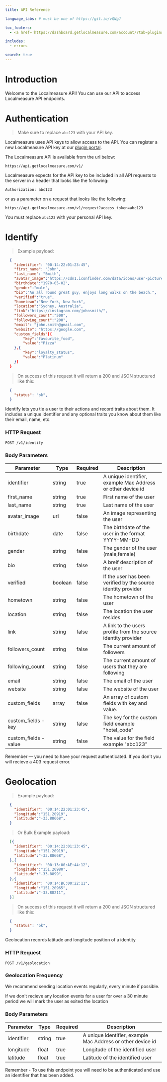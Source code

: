 ```yaml
---
title: API Reference

language_tabs: # must be one of https://git.io/vQNgJ

toc_footers:
  - <a href='https://dashboard.getlocalmeasure.com/account/?tab=plugins'>Sign Up for a Key</a>

includes:
  - errors

search: true
---
```


# Introduction

Welcome to the Localmeasure API! You can use our API to access Localmeasure API endpoints.

# Authentication

> Make sure to replace `abc123` with your API key.

Localmeasure uses API keys to allow access to the API. You can register a new Localmeasure API key at our [plugin portal](http://dashboard.getlocalmeasure.com/account/?tab=plugins).

The Localmeasure API is available from the url below:

`https://api.getlocalmeasure.com/v1/`

Localmeasure expects for the API key to be included in all API requests to the server in a header that looks like the following:

`Authorization: abc123`

or as a parameter on a request that looks like the following:

`https://api.getlocalmeasure.com/v1/request?access_token=abc123`

<aside class="notice">
You must replace <code>abc123</code> with your personal API key.
</aside>

# Identify

> Example payload:

```json
  {
    "identifier": "00:14:22:01:23:45",
    "first_name": "John",
    "last_name": "Smith",
    "avatar_image":"https://cdn1.iconfinder.com/data/icons/user-pictures/100/male3-512.png",
    "birthdate":"1970-05-02",
    "gender":"male",
    "bio":"An all round great guy, enjoys long walks on the beach.",
    "verified":"true",
    "hometown":"New York, New York",
    "location":"Sydney, Australia",
    "link":"https://instagram.com/johnsmith/",
    "followers_count":"500",
    "following_count":"200",
    "email": "john.smith@gmail.com",
    "website": "https://google.com",
    "custom_fields"[{
        "key":"favourite_food",
        "value":"Pizza"
    },{
        "key":"loyalty_status",
        "value":"Platinum"
    }]
  }
```

> On success of this request it will return a 200 and JSON structured like this:

```json
  {
    "status": "ok",
  }
```

Identify lets you tie a user to their actions and record traits about them. It includes a unique identifier and any optional traits you know about them like their email, name, etc.

### HTTP Request

`POST /v1/identify`

### Body Parameters

Parameter | Type | Required | Description
--------- | ------- | ------- | -----------
identifier | string | true | A unique identifier, example Mac Address or other device id
first_name | string | true | First name of the user
last_name | string | true | Last name of the user
avatar_image | url | false | An image representing the user
birthdate | date | false | The birthdate of the user in the format YYYY-MM-DD
gender | string | false | The gender of the user (male,female)
bio | string | false | A breif description of the user
verified | boolean | false | If the user has been verified by the source identity provider
hometown | string | false | The hometown of the user
location | string | false | The location the user resides
link | string | false | A link to the users profile from the source identity provider
followers_count | string | false | The current amount of followers
following_count | string | false | The current amount of users that they are following
email | string | false | The email of the user
website | string | false | The website of the user
custom_fields | array | false | An array of custom fields with key and value.
custom_fields - key | string | false | The key for the custom field example "hotel_code"
custom_fields - value | string | false | The value for the field example "abc123"

<aside class="success">
Remember — you need to have your request authenticated. If you don't you will recieve a 403 request error.
</aside>


# Geolocation


> Example payload:

```json
  {
    "identifier": "00:14:22:01:23:45",
    "longitude":"151.20919",
    "latitude":"-33.88668",
  }
```

> Or Bulk Example payload:

```json
  [{
    "identifier": "00:14:22:01:23:45",
    "longitude":"151.20919",
    "latitude":"-33.88668",
  },{
    "identifier": "00:13:00:AE:44:12",
    "longitude":"151.20980",
    "latitude":"-33.8899",
  },{
    "identifier": "00:14:BC:00:22:11",
    "longitude":"151.20965",
    "latitude":"-33.88211",
  }]
```

> On success of this request it will return a 200 and JSON structured like this:

```json
  {
    "status": "ok",
  }
```

Geolocation records latitude and longitude position of a identity

### HTTP Request

`POST /v1/geolocation`

### Geolocation Frequency

We recommend sending location events regularly, every minute if possible.

If we don't recieve any location events for a user for over a 30 minute period we will mark the user as exited the location

### Body Parameters

Parameter | Type | Required | Description 
--------- | ------- | ------- | -----------
identifier | string | true | A unique identifier, example Mac Address or other device id
longitude | float | true | Longitude of the identified user
latitude | float | true | Latitude of the identified user

<aside class="notice">
Remember - To use this endpoint you will need to be authenticated and use an identifier that has been added.
</aside>